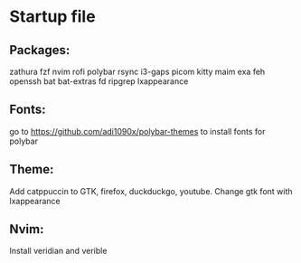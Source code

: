 # Startup file

## Packages:

zathura fzf nvim rofi polybar rsync i3-gaps picom kitty maim exa feh openssh bat bat-extras fd ripgrep lxappearance

## Fonts:

go to https://github.com/adi1090x/polybar-themes to install fonts for polybar

## Theme:

Add catppuccin to GTK, firefox, duckduckgo, youtube.
Change gtk font with lxappearance

## Nvim:

Install veridian and verible
